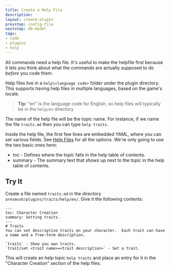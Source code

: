 ```yaml
---
title: Create a Help File
description:
layout: create-plugin
prevstep: config-file
nextstep: db-model
tags: 
- code
- plugins
- help
---
```


All commands need a help file.  It's useful to make the helpfile first because it lets you think about what the commands are actually supposed to do _before_ you code them.

Help files live in a `help\<language code>` folder under the plugin directory.  This supports having help files in multiple languages, based on the game's locale.

> <i class="fa fa-info-circle"></i> **Tip:** "en" is the language code for English, so help files will typically be in the `help/en` directory.

The name of the help file will be the topic name.  For instance, if we name the file `traits.md` then you can type `help traits`.

Inside the help file, the first few lines are embedded YAML, where you can set various fields.  See [Help Files](/tutorials/code/help) for all the options.  We're only going to use the two basic ones here:

* toc - Defines where the topic falls in the help table of contents.
* summary - The summary text that shows up next to the topic in the help table of contents.

## Try It

Create a file named `traits.md` in the directory `aresmush/plugins/traits/help/en/`.  Give it the following contents:

    ---
    toc: Character Creation
    summary: Setting traits.
    ---
    # Traits
    You can set descriptive traits on your character.  Each trait can have a name and a free-form description.
    
    `traits` - Show you own traits.
    `trait/set <trait name>=<trait description>` - Set a trait.

This will create an help topic `help traits` and place an entry for it in the "Character Creation" section of the help files.